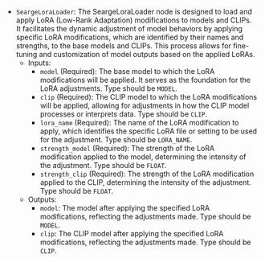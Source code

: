 - `SeargeLoraLoader`: The SeargeLoraLoader node is designed to load and apply LoRA (Low-Rank Adaptation) modifications to models and CLIPs. It facilitates the dynamic adjustment of model behaviors by applying specific LoRA modifications, which are identified by their names and strengths, to the base models and CLIPs. This process allows for fine-tuning and customization of model outputs based on the applied LoRAs.
    - Inputs:
        - `model` (Required): The base model to which the LoRA modifications will be applied. It serves as the foundation for the LoRA adjustments. Type should be `MODEL`.
        - `clip` (Required): The CLIP model to which the LoRA modifications will be applied, allowing for adjustments in how the CLIP model processes or interprets data. Type should be `CLIP`.
        - `lora_name` (Required): The name of the LoRA modification to apply, which identifies the specific LoRA file or setting to be used for the adjustment. Type should be `LORA_NAME`.
        - `strength_model` (Required): The strength of the LoRA modification applied to the model, determining the intensity of the adjustment. Type should be `FLOAT`.
        - `strength_clip` (Required): The strength of the LoRA modification applied to the CLIP, determining the intensity of the adjustment. Type should be `FLOAT`.
    - Outputs:
        - `model`: The model after applying the specified LoRA modifications, reflecting the adjustments made. Type should be `MODEL`.
        - `clip`: The CLIP model after applying the specified LoRA modifications, reflecting the adjustments made. Type should be `CLIP`.
